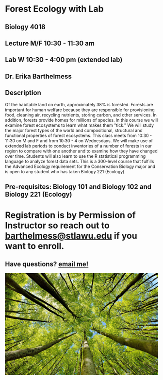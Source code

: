 # Forest Ecology with Lab

## Biology 4018

## Lecture M/F 10:30 - 11:30 am
## Lab W 10:30 - 4:00 pm (extended lab)


## Dr. Erika Barthelmess

## Description

Of the habitable land on earth, approximately 38% is forested. Forests are important for human welfare because they are responsible for provisioning food, cleaning air, recycling nutrients, storing carbon, and other services. In addition, forests provide homes for millions of species. In this course we will examine forest ecosystems to learn what makes them "tick." We will study the major forest types of the world and compositional, structural and functional properties of forest ecosystems. This class meets from 10:30 - 11:30 on M and F and from 10:30 - 4 on Wednesdays. We will make use of extended lab periods to conduct inventories of a number of forests in our region to compare with one another and to examine how they have changed over time. Students will also learn to use the R statistical programming language to analyze forest data sets. This is a 300-level course that fulfills the Advanced Ecology requirement for the Conservation Biology major and is open to any student who has taken Biology 221 (Ecology).

## Pre-requisites: Biology 101 and Biology 102 and Biology 221 (Ecology)

# Registration is by Permission of Instructor so reach out to barthelmess@stlawu.edu if you want to enroll.


## Have questions? [email me!](mailto:barthelmess@stlawu.edu?subject=question%20about%20biostats)

![Forests are fundamental!](../media/forest.jpg)